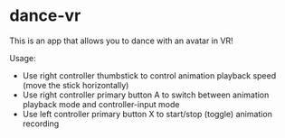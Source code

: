 # dance-vr

This is an app that allows you to dance with an avatar in VR!

Usage:
- Use right controller thumbstick to control animation playback speed (move the stick horizontally)
- Use right controller primary button A to switch between animation playback mode and controller-input mode
- Use left controller primary button X to start/stop (toggle) animation recording

